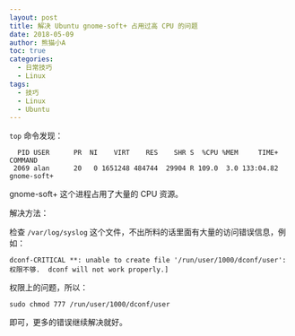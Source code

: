 ```yaml
---
layout: post
title: 解决 Ubuntu gnome-soft+ 占用过高 CPU 的问题
date: 2018-05-09
author: 熊猫小A
toc: true
categories: 
  - 日常技巧
  - Linux
tags:
  - 技巧
  - Linux
  - Ubuntu
---
```


`top` 命令发现：

```
  PID USER      PR  NI    VIRT    RES    SHR S  %CPU %MEM     TIME+ COMMAND 
 2069 alan      20   0 1651248 484744  29904 R 109.0  3.0 133:04.82 gnome-soft+ 
```

gnome-soft+ 这个进程占用了大量的 CPU 资源。

解决方法：

检查 `/var/log/syslog` 这个文件，不出所料的话里面有大量的访问错误信息，例如：

```
dconf-CRITICAL **: unable to create file '/run/user/1000/dconf/user': 权限不够.  dconf will not work properly.]
```

权限上的问题，所以：

```
sudo chmod 777 /run/user/1000/dconf/user
```

即可，更多的错误继续解决就好。